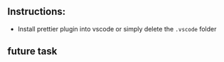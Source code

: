## Instructions:

-   Install prettier plugin into vscode or simply delete the `.vscode` folder

## future task
